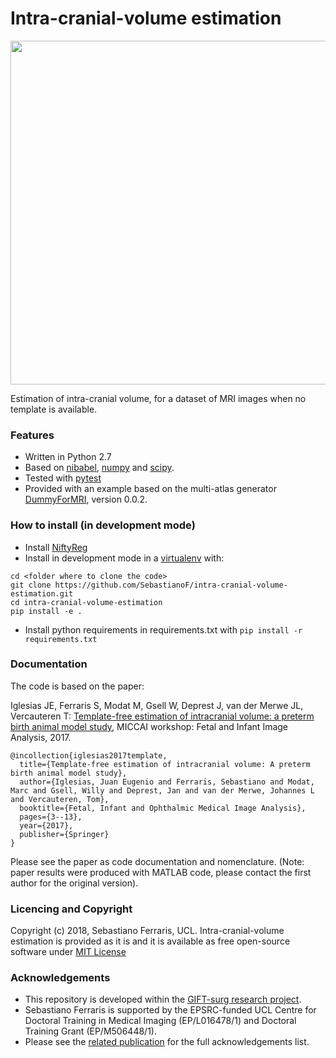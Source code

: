 # Intra-cranial-volume estimation

<p align="center"> 
<img src="https://github.com/SebastianoF/intra-cranial-volume estimation/blob/master/logo.jpg" width="550">
</p>


Estimation of intra-cranial volume, for a dataset of MRI images when no template is available.

### Features

+ Written in Python 2.7
+ Based on [nibabel](http://nipy.org/nibabel/), [numpy](http://www.numpy.org/) and [scipy](https://www.scipy.org/).
+ Tested with [pytest](https://docs.pytest.org/en/latest/) 
+ Provided with an example based on the multi-atlas generator [DummyForMRI](https://github.com/SebastianoF/DummyForMRI), version 0.0.2.

### How to install (in development mode) 

+ Install [NiftyReg](https://github.com/KCL-BMEIS/niftyreg)
+ Install in development mode in a [virtualenv](http://docs.python-guide.org/en/latest/dev/virtualenvs/) with:
```
cd <folder where to clone the code>
git clone https://github.com/SebastianoF/intra-cranial-volume-estimation.git
cd intra-cranial-volume-estimation
pip install -e .
```
+ Install python requirements in requirements.txt with
    `pip install -r requirements.txt`

### Documentation

The code is based on the paper:

Iglesias JE, Ferraris S, Modat M, Gsell W, Deprest J, van der Merwe JL, Vercauteren T: [Template-free estimation of intracranial volume: a preterm birth animal model study](http://www.nmr.mgh.harvard.edu/~iglesias/pdf/FIFI_2017_pre.pdf), MICCAI workshop: Fetal and Infant Image Analysis, 2017.

```
@incollection{iglesias2017template,
  title={Template-free estimation of intracranial volume: A preterm birth animal model study},
  author={Iglesias, Juan Eugenio and Ferraris, Sebastiano and Modat, Marc and Gsell, Willy and Deprest, Jan and van der Merwe, Johannes L and Vercauteren, Tom},
  booktitle={Fetal, Infant and Ophthalmic Medical Image Analysis},
  pages={3--13},
  year={2017},
  publisher={Springer}
}
```

Please see the paper as code documentation and nomenclature.
(Note: paper results were produced with MATLAB code, please contact the first author for the original version).

### Licencing and Copyright

Copyright (c) 2018, Sebastiano Ferraris, UCL. Intra-cranial-volume estimation is provided as it is and 
it is available as free open-source software under [MIT License](https://github.com/SebastianoF/intra-cranial-volume-estimation/blob/master/LICENCE.txt)

### Acknowledgements

+ This repository is developed within the [GIFT-surg research project](http://www.gift-surg.ac.uk).
+  Sebastiano Ferraris is supported by the EPSRC-funded UCL Centre for Doctoral Training in Medical Imaging (EP/L016478/1) and Doctoral Training Grant (EP/M506448/1). 
+ Please see the [related publication](http://www.nmr.mgh.harvard.edu/~iglesias/pdf/FIFI_2017_pre.pdf) for the full acknowledgements list.
